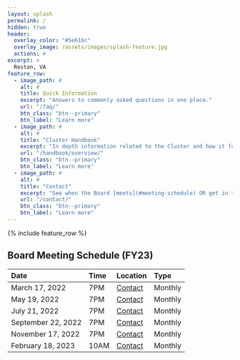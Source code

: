 ```yaml
---
layout: splash
permalink: /
hidden: true
header:
  overlay_color: "#5e616c"
  overlay_image: /assets/images/splash-feature.jpg
  actions: #
excerpt: >
  Reston, VA
feature_row:
  - image_path: #
    alt: #
    title: Quick Information
    excerpt: "Answers to commonly asked questions in one place."
    url: "/faq/"
    btn_class: "btn--primary"
    btn_label: "Learn more"
  - image_path: #
    alt: #
    title: "Cluster Handbook"
    excerpt: "In depth information related to the Cluster and how it functions."
    url: "/handbook/overview/"
    btn_class: "btn--primary"
    btn_label: "Learn more"
  - image_path: #
    alt: #
    title: "Contact"
    excerpt: "See when the Board [meets](#meeting-schedule) OR get in touch with us regarding questions or concerns that aren't covered on this site."
    url: "/contact/"
    btn_class: "btn--primary"
    btn_label: "Learn more"          
---
```


{% include feature_row %}

<a name="meeting-schedule"></a>
## Board Meeting Schedule (FY23)

| Date                | Time   | Location          | Type
|:--------------------|:-------|:------------------|:-------
| March 17, 2022      | 7PM    | [Contact](https://soapstonerestonhoa.github.io/contact/) | Monthly
| May 19, 2022        | 7PM    | [Contact](https://soapstonerestonhoa.github.io/contact/) | Monthly
| July 21, 2022       | 7PM    | [Contact](https://soapstonerestonhoa.github.io/contact/) | Monthly
| September 22, 2022  | 7PM    | [Contact](https://soapstonerestonhoa.github.io/contact/) | Monthly
| November 17, 2022   | 7PM    | [Contact](https://soapstonerestonhoa.github.io/contact/) | Monthly
| February 18, 2023   | 10AM   | [Contact](https://soapstonerestonhoa.github.io/contact/) | Monthly
